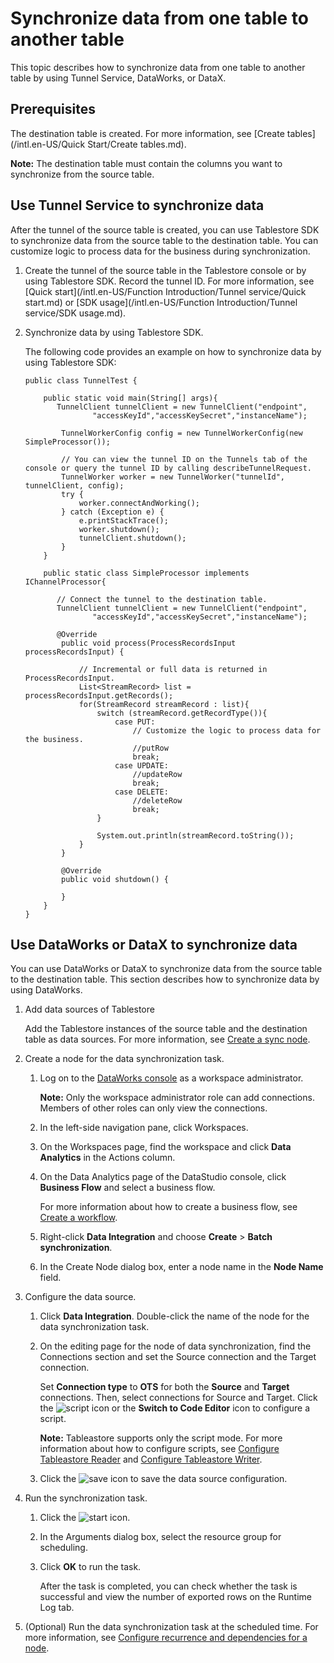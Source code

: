 # Synchronize data from one table to another table

This topic describes how to synchronize data from one table to another table by using Tunnel Service, DataWorks, or DataX.

## Prerequisites

The destination table is created. For more information, see [Create tables](/intl.en-US/Quick Start/Create tables.md).

**Note:** The destination table must contain the columns you want to synchronize from the source table.

## Use Tunnel Service to synchronize data

After the tunnel of the source table is created, you can use Tablestore SDK to synchronize data from the source table to the destination table. You can customize logic to process data for the business during synchronization.

1.  Create the tunnel of the source table in the Tablestore console or by using Tablestore SDK. Record the tunnel ID. For more information, see [Quick start](/intl.en-US/Function Introduction/Tunnel service/Quick start.md) or [SDK usage](/intl.en-US/Function Introduction/Tunnel service/SDK usage.md).
2.  Synchronize data by using Tablestore SDK.

    The following code provides an example on how to synchronize data by using Tablestore SDK:

    ```
    public class TunnelTest {
    
        public static void main(String[] args){
           TunnelClient tunnelClient = new TunnelClient("endpoint",
                   "accessKeyId","accessKeySecret","instanceName");
    
            TunnelWorkerConfig config = new TunnelWorkerConfig(new SimpleProcessor());
    
            // You can view the tunnel ID on the Tunnels tab of the console or query the tunnel ID by calling describeTunnelRequest.
            TunnelWorker worker = new TunnelWorker("tunnelId", tunnelClient, config);
            try {
                worker.connectAndWorking();
            } catch (Exception e) {
                e.printStackTrace();
                worker.shutdown();
                tunnelClient.shutdown();
            }
        }
    
        public static class SimpleProcessor implements IChannelProcessor{
        
           // Connect the tunnel to the destination table.
           TunnelClient tunnelClient = new TunnelClient("endpoint",
                   "accessKeyId","accessKeySecret","instanceName");
                   
           @Override
            public void process(ProcessRecordsInput processRecordsInput) {
            
                // Incremental or full data is returned in ProcessRecordsInput.
                List<StreamRecord> list = processRecordsInput.getRecords();
                for(StreamRecord streamRecord : list){
                    switch (streamRecord.getRecordType()){
                        case PUT:
                            // Customize the logic to process data for the business.
                            //putRow
                            break;
                        case UPDATE:
                            //updateRow
                            break;
                        case DELETE:
                            //deleteRow
                            break;
                    }
    
                    System.out.println(streamRecord.toString());
                }
            }
    
            @Override
            public void shutdown() {
                
            }
        }
    }
    ```


## Use DataWorks or DataX to synchronize data

You can use DataWorks or DataX to synchronize data from the source table to the destination table. This section describes how to synchronize data by using DataWorks.

1.  Add data sources of Tablestore

    Add the Tablestore instances of the source table and the destination table as data sources. For more information, see [Create a sync node]().

2.  Create a node for the data synchronization task.
    1.  Log on to the [DataWorks console](https://workbench.data.aliyun.com/console) as a workspace administrator.

        **Note:** Only the workspace administrator role can add connections. Members of other roles can only view the connections.

    2.  In the left-side navigation pane, click Workspaces.
    3.  On the Workspaces page, find the workspace and click **Data Analytics** in the Actions column.
    4.  On the Data Analytics page of the DataStudio console, click **Business Flow** and select a business flow.

        For more information about how to create a business flow, see [Create a workflow]().

    5.  Right-click **Data Integration** and choose **Create** \> **Batch synchronization**.
    6.  In the Create Node dialog box, enter a node name in the **Node Name** field.
3.  Configure the data source.
    1.  Click **Data Integration**. Double-click the name of the node for the data synchronization task.
    2.  On the editing page for the node of data synchronization, find the Connections section and set the Source connection and the Target connection.

        Set **Connection type** to **OTS** for both the **Source** and **Target** connections. Then, select connections for Source and Target. Click the ![script](https://static-aliyun-doc.oss-accelerate.aliyuncs.com/assets/img/en-US/5815446061/p127620.png) icon or the **Switch to Code Editor** icon to configure a script.

        **Note:** Tableastore supports only the script mode. For more information about how to configure scripts, see [Configure Tableastore Reader]() and [Configure Tableastore Writer]().

    3.  Click the ![save](https://static-aliyun-doc.oss-accelerate.aliyuncs.com/assets/img/en-US/5815446061/p127623.png) icon to save the data source configuration.
4.  Run the synchronization task.
    1.  Click the ![start](https://static-aliyun-doc.oss-accelerate.aliyuncs.com/assets/img/en-US/5815446061/p127635.png) icon.
    2.  In the Arguments dialog box, select the resource group for scheduling.
    3.  Click **OK** to run the task.

        After the task is completed, you can check whether the task is successful and view the number of exported rows on the Runtime Log tab.

5.  \(Optional\) Run the data synchronization task at the scheduled time. For more information, see [Configure recurrence and dependencies for a node]().

